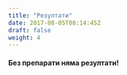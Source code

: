 ```yaml
---
title: "Резултати"
date: 2017-08-05T08:14:45Z
draft: false
weight: 4
---
```


#### Без препарати няма резултати!
